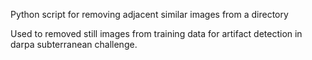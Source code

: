 Python script for removing adjacent similar images from a directory

Used to removed still images from training data for artifact detection in darpa subterranean challenge.
